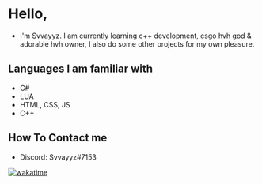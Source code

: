 # Hello,
- I'm Svvayyz. I am currently learning c++ development, csgo hvh god & adorable hvh owner, I also do some other projects for my own pleasure. 
## Languages I am familiar with
- C#
- LUA
- HTML, CSS, JS
- C++

## How To Contact me
- Discord: Svvayyz#7153

[![wakatime](https://wakatime.com/badge/user/018b24ba-b1d0-4d9c-b5a5-eed82d06ee18.svg)](https://wakatime.com/@018b24ba-b1d0-4d9c-b5a5-eed82d06ee18)
